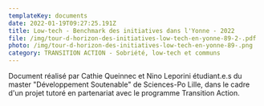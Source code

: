 ```yaml
---
templateKey: documents
date: 2022-01-19T09:27:25.191Z
title: Low-tech - Benchmark des initiatives dans l'Yonne - 2022
file: /img/tour-d-horizon-des-initiatives-low-tech-en-yonne-89-2-.pdf
photo: /img/tour-d-horizon-des-initiatives-low-tech-en-yonne-89-.png
category: TRANSITION ACTION - Sobriété, low-tech et communs
---
```

Document réalisé par Cathie Queinnec et Nino Leporini étudiant.e.s du master "Développement Soutenable" de Sciences-Po Lille, dans le cadre d'un projet tutoré en partenariat avec le programme Transition Action.